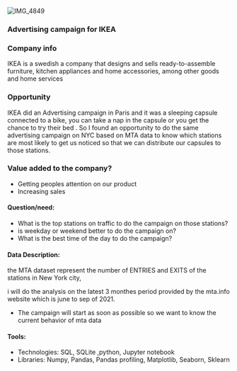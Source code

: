 ![IMG_4849](https://user-images.githubusercontent.com/63314269/131738196-70750756-8fd4-4af2-9a66-7571eee3a19f.JPG)


### Advertising campaign for IKEA

### Company info
IKEA is a swedish a company that designs and sells ready-to-assemble furniture, kitchen appliances and home accessories, among other goods and home services

### Opportunity  
IKEA did an Advertising campaign in Paris and it was a sleeping capsule connected to a bike, you can take a nap in the capsule or you get the chance to try their bed . So I found an opportunity to do the same advertising campaign on NYC based on MTA data to know which stations are most likely to get us noticed so that we can distribute our capsules to those stations.

### Value added to the company?
* Getting peoples attention on our product
* Increasing sales

#### Question/need:
* What is the top stations on traffic to do the campaign on those stations?
* is weekday or weekend better to do the campaign on?
* What is the best time of the day to do the campaign?

#### Data Description:
the MTA dataset represent the number of ENTRIES and EXITS of the stations in New York city,

i will do the analysis on the latest 3 monthes period provided by the mta.info website which is june to sep of 2021. 
* The campaign will start as soon as possible so we want to know the current behavior of mta data




#### Tools:
* Technologies: SQL, SQLite ,python, Jupyter notebook
* Libraries: Numpy, Pandas, Pandas profiling, Matplotlib, Seaborn, Sklearn


